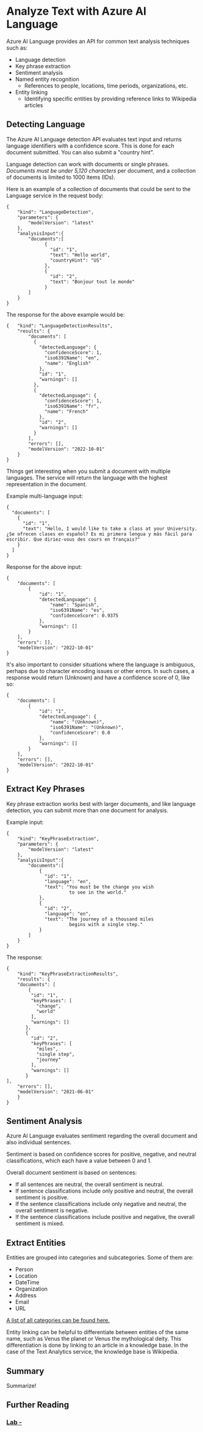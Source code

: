 # Analyze Text with Azure AI Language
Azure AI Language provides an API for common text analysis techniques such as:
- Language detection
- Key phrase extraction
- Sentiment analysis
- Named entity recognition
    - References to people, locations, time periods, organizations, etc.
- Entity linking
    - Identifying specific entities by providing reference links to Wikipedia articles

## Detecting Language
The Azure AI Language detection API evaluates text input and returns language identifiers with a confidence score. This is done for each document submitted. You can also submit a "country hint".

Language detection can work with documents or single phrases. <em>Documents must be under 5,120 characters</em> per document, and a collection of documents is limited to 1000 items (IDs). 

Here is an example of a collection of documents that could be sent to the Language service in the request body:
```
{
    "kind": "LanguageDetection",
    "parameters": {
        "modelVersion": "latest"
    },
    "analysisInput":{
        "documents":[
              {
                "id": "1",
                "text": "Hello world",
                "countryHint": "US"
              },
              {
                "id": "2",
                "text": "Bonjour tout le monde"
              }
        ]
    }
}
```
The response for the above example would be:
```
{   "kind": "LanguageDetectionResults",
    "results": {
        "documents": [
          {
            "detectedLanguage": {
              "confidenceScore": 1,
              "iso6391Name": "en",
              "name": "English"
            },
            "id": "1",
            "warnings": []
          },
          {
            "detectedLanguage": {
              "confidenceScore": 1,
              "iso6391Name": "fr",
              "name": "French"
            },
            "id": "2",
            "warnings": []
          }
        ],
        "errors": [],
        "modelVersion": "2022-10-01"
    }
}
```

Things get interesting when you submit a document with multiple languages. The service will return the language with the highest representation in the document.

Example multi-language input:
```
{
  "documents": [
    {
      "id": "1",
      "text": "Hello, I would like to take a class at your University. ¿Se ofrecen clases en español? Es mi primera lengua y más fácil para escribir. Que diriez-vous des cours en français?"
    }
  ]
}
```

Response for the above input:
```
{
    "documents": [
        {
            "id": "1",
            "detectedLanguage": {
                "name": "Spanish",
                "iso6391Name": "es",
                "confidenceScore": 0.9375
            },
            "warnings": []
        }
    ],
    "errors": [],
    "modelVersion": "2022-10-01"
}
```

It's also important to consider situations where the language is ambiguous, perhaps due to character encoding issues or other errors. In such cases, a response would return (Unknown) and have a confidence score of 0, like so:
```
{
    "documents": [
        {
            "id": "1",
            "detectedLanguage": {
                "name": "(Unknown)",
                "iso6391Name": "(Unknown)",
                "confidenceScore": 0.0
            },
            "warnings": []
        }
    ],
    "errors": [],
    "modelVersion": "2022-10-01"
}
```

## Extract Key Phrases
Key phrase extraction works best with larger documents, and like language detection, you can submit more than one document for analysis.

Example input:
```
{
    "kind": "KeyPhraseExtraction",
    "parameters": {
        "modelVersion": "latest"
    },
    "analysisInput":{
        "documents":[
            {
              "id": "1",
              "language": "en",
              "text": "You must be the change you wish 
                       to see in the world."
            },
            {
              "id": "2",
              "language": "en",
              "text": "The journey of a thousand miles 
                       begins with a single step."
            }
        ]
    }
}
```

The response:
```
{
    "kind": "KeyPhraseExtractionResults",
    "results": {
    "documents": [   
        {
         "id": "1",
         "keyPhrases": [
           "change",
           "world"
         ],
         "warnings": []
       },
       {
         "id": "2",
         "keyPhrases": [
           "miles",
           "single step",
           "journey"
         ],
         "warnings": []
       }
],
    "errors": [],
    "modelVersion": "2021-06-01"
    }
}
```

## Sentiment Analysis
Azure AI Language evaluates sentiment regarding the overall document and also individual sentences.

Sentiment is based on confidence scores for positive, negative, and neutral classifications, which each have a value between 0 and 1.

Overall document sentiment is based on sentences:
- If all sentences are neutral, the overall sentiment is neutral.
- If sentence classifications include only positive and neutral, the overall sentiment is positive.
- If the sentence classifications include only negative and neutral, the overall sentiment is negative.
- If the sentence classifications include positive and negative, the overall sentiment is mixed.

## Extract Entities
Entities are grouped into categories and subcategories. Some of them are:
- Person
- Location
- DateTime
- Organization
- Address
- Email
- URL

[A list of all categories can be found here.](https://learn.microsoft.com/en-us/azure/ai-services/language-service/named-entity-recognition/concepts/named-entity-categories?tabs=ga-api)

Entity linking can be helpful to differentiate between entities of the same name, such as Venus the planet or Venus the mythological deity. This differentiation is done by linking to an article in a knowledge base. In the case of the Text Analytics service, the knowledge base is Wikipedia.

## Summary
Summarize!

## Further Reading
### [Lab - ]()